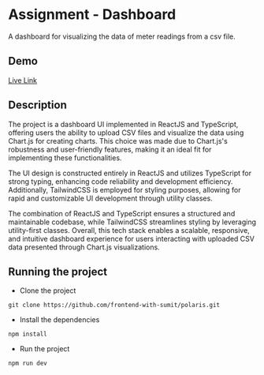 # Assignment - Dashboard
A dashboard for visualizing the data of meter readings from a csv file.

## Demo
[Live Link](https://polaris-virid.vercel.app)

## Description
The project is a dashboard UI implemented in ReactJS and TypeScript, offering users the ability to upload CSV files and visualize the data using Chart.js for creating charts. This choice was made due to Chart.js's robustness and user-friendly features, making it an ideal fit for implementing these functionalities.

The UI design is constructed entirely in ReactJS and utilizes TypeScript for strong typing, enhancing code reliability and development efficiency. Additionally, TailwindCSS is employed for styling purposes, allowing for rapid and customizable UI development through utility classes.

The combination of ReactJS and TypeScript ensures a structured and maintainable codebase, while TailwindCSS streamlines styling by leveraging utility-first classes. Overall, this tech stack enables a scalable, responsive, and intuitive dashboard experience for users interacting with uploaded CSV data presented through Chart.js visualizations.


## Running the project
- Clone the project
```
git clone https://github.com/frontend-with-sumit/polaris.git
```

- Install the dependencies
```
npm install
```

- Run the project
```
npm run dev
```
